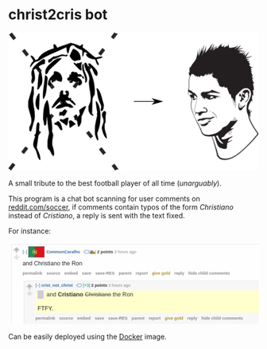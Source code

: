 # christ2cris bot

![](chris2cris.png)



A small tribute to the best football player of all time (*unarguably*).

This program is a chat bot scanning for user comments on [reddit.com/soccer](https://www.reddit.com/r/soccer/), if comments contain typos of the form *Christiano* instead of *Cristiano*, a reply is sent with the text fixed.


For instance:

![](example.png)


Can be easily deployed using the [Docker](https://www.docker.com/) image.
